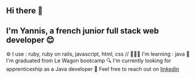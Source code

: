 ## Hi there 👋

## I'm Yannis, a french junior full stack web developer 😊

⚙️ I use : ruby, ruby on rails, javascript, html, css //
👨🏽‍💻 I'm learning : java
🚃 I'm graduated from Le Wagon bootcamp 
🔍 I'm currently looking for apprenticeship as a Java developer 
💬 Feel free to reach out on [linkedin](https://www.linkedin.com/in/yannis-gaspard-38035b100/)

